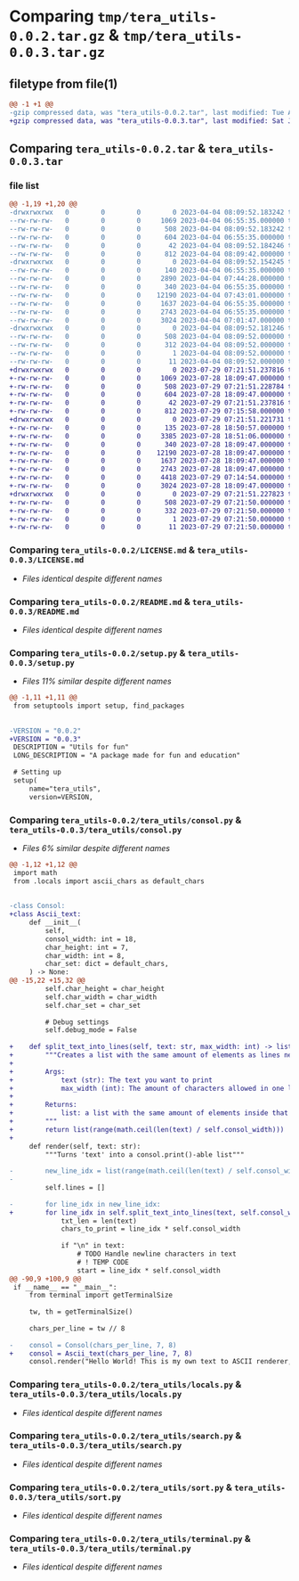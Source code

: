 # Comparing `tmp/tera_utils-0.0.2.tar.gz` & `tmp/tera_utils-0.0.3.tar.gz`

## filetype from file(1)

```diff
@@ -1 +1 @@
-gzip compressed data, was "tera_utils-0.0.2.tar", last modified: Tue Apr  4 08:09:52 2023, max compression
+gzip compressed data, was "tera_utils-0.0.3.tar", last modified: Sat Jul 29 07:21:51 2023, max compression
```

## Comparing `tera_utils-0.0.2.tar` & `tera_utils-0.0.3.tar`

### file list

```diff
@@ -1,19 +1,20 @@
-drwxrwxrwx   0        0        0        0 2023-04-04 08:09:52.183242 tera_utils-0.0.2/
--rw-rw-rw-   0        0        0     1069 2023-04-04 06:55:35.000000 tera_utils-0.0.2/LICENSE.md
--rw-rw-rw-   0        0        0      508 2023-04-04 08:09:52.183242 tera_utils-0.0.2/PKG-INFO
--rw-rw-rw-   0        0        0      604 2023-04-04 06:55:35.000000 tera_utils-0.0.2/README.md
--rw-rw-rw-   0        0        0       42 2023-04-04 08:09:52.184246 tera_utils-0.0.2/setup.cfg
--rw-rw-rw-   0        0        0      812 2023-04-04 08:09:42.000000 tera_utils-0.0.2/setup.py
-drwxrwxrwx   0        0        0        0 2023-04-04 08:09:52.154245 tera_utils-0.0.2/tera_utils/
--rw-rw-rw-   0        0        0      140 2023-04-04 06:55:35.000000 tera_utils-0.0.2/tera_utils/__init__.py
--rw-rw-rw-   0        0        0     2890 2023-04-04 07:44:28.000000 tera_utils-0.0.2/tera_utils/consol.py
--rw-rw-rw-   0        0        0      340 2023-04-04 06:55:35.000000 tera_utils-0.0.2/tera_utils/date.py
--rw-rw-rw-   0        0        0    12190 2023-04-04 07:43:01.000000 tera_utils-0.0.2/tera_utils/locals.py
--rw-rw-rw-   0        0        0     1637 2023-04-04 06:55:35.000000 tera_utils-0.0.2/tera_utils/search.py
--rw-rw-rw-   0        0        0     2743 2023-04-04 06:55:35.000000 tera_utils-0.0.2/tera_utils/sort.py
--rw-rw-rw-   0        0        0     3024 2023-04-04 07:01:47.000000 tera_utils-0.0.2/tera_utils/terminal.py
-drwxrwxrwx   0        0        0        0 2023-04-04 08:09:52.181246 tera_utils-0.0.2/tera_utils.egg-info/
--rw-rw-rw-   0        0        0      508 2023-04-04 08:09:52.000000 tera_utils-0.0.2/tera_utils.egg-info/PKG-INFO
--rw-rw-rw-   0        0        0      312 2023-04-04 08:09:52.000000 tera_utils-0.0.2/tera_utils.egg-info/SOURCES.txt
--rw-rw-rw-   0        0        0        1 2023-04-04 08:09:52.000000 tera_utils-0.0.2/tera_utils.egg-info/dependency_links.txt
--rw-rw-rw-   0        0        0       11 2023-04-04 08:09:52.000000 tera_utils-0.0.2/tera_utils.egg-info/top_level.txt
+drwxrwxrwx   0        0        0        0 2023-07-29 07:21:51.237816 tera_utils-0.0.3/
+-rw-rw-rw-   0        0        0     1069 2023-07-28 18:09:47.000000 tera_utils-0.0.3/LICENSE.md
+-rw-rw-rw-   0        0        0      508 2023-07-29 07:21:51.228784 tera_utils-0.0.3/PKG-INFO
+-rw-rw-rw-   0        0        0      604 2023-07-28 18:09:47.000000 tera_utils-0.0.3/README.md
+-rw-rw-rw-   0        0        0       42 2023-07-29 07:21:51.237816 tera_utils-0.0.3/setup.cfg
+-rw-rw-rw-   0        0        0      812 2023-07-29 07:15:58.000000 tera_utils-0.0.3/setup.py
+drwxrwxrwx   0        0        0        0 2023-07-29 07:21:51.221731 tera_utils-0.0.3/tera_utils/
+-rw-rw-rw-   0        0        0      135 2023-07-28 18:50:57.000000 tera_utils-0.0.3/tera_utils/__init__.py
+-rw-rw-rw-   0        0        0     3385 2023-07-28 18:51:06.000000 tera_utils-0.0.3/tera_utils/consol.py
+-rw-rw-rw-   0        0        0      340 2023-07-28 18:09:47.000000 tera_utils-0.0.3/tera_utils/date.py
+-rw-rw-rw-   0        0        0    12190 2023-07-28 18:09:47.000000 tera_utils-0.0.3/tera_utils/locals.py
+-rw-rw-rw-   0        0        0     1637 2023-07-28 18:09:47.000000 tera_utils-0.0.3/tera_utils/search.py
+-rw-rw-rw-   0        0        0     2743 2023-07-28 18:09:47.000000 tera_utils-0.0.3/tera_utils/sort.py
+-rw-rw-rw-   0        0        0     4418 2023-07-29 07:14:54.000000 tera_utils-0.0.3/tera_utils/table.py
+-rw-rw-rw-   0        0        0     3024 2023-07-28 18:09:47.000000 tera_utils-0.0.3/tera_utils/terminal.py
+drwxrwxrwx   0        0        0        0 2023-07-29 07:21:51.227823 tera_utils-0.0.3/tera_utils.egg-info/
+-rw-rw-rw-   0        0        0      508 2023-07-29 07:21:50.000000 tera_utils-0.0.3/tera_utils.egg-info/PKG-INFO
+-rw-rw-rw-   0        0        0      332 2023-07-29 07:21:50.000000 tera_utils-0.0.3/tera_utils.egg-info/SOURCES.txt
+-rw-rw-rw-   0        0        0        1 2023-07-29 07:21:50.000000 tera_utils-0.0.3/tera_utils.egg-info/dependency_links.txt
+-rw-rw-rw-   0        0        0       11 2023-07-29 07:21:50.000000 tera_utils-0.0.3/tera_utils.egg-info/top_level.txt
```

### Comparing `tera_utils-0.0.2/LICENSE.md` & `tera_utils-0.0.3/LICENSE.md`

 * *Files identical despite different names*

### Comparing `tera_utils-0.0.2/README.md` & `tera_utils-0.0.3/README.md`

 * *Files identical despite different names*

### Comparing `tera_utils-0.0.2/setup.py` & `tera_utils-0.0.3/setup.py`

 * *Files 11% similar despite different names*

```diff
@@ -1,11 +1,11 @@
 from setuptools import setup, find_packages
 
 
-VERSION = "0.0.2"
+VERSION = "0.0.3"
 DESCRIPTION = "Utils for fun"
 LONG_DESCRIPTION = "A package made for fun and education"
 
 # Setting up
 setup(
     name="tera_utils",
     version=VERSION,
```

### Comparing `tera_utils-0.0.2/tera_utils/consol.py` & `tera_utils-0.0.3/tera_utils/consol.py`

 * *Files 6% similar despite different names*

```diff
@@ -1,12 +1,12 @@
 import math
 from .locals import ascii_chars as default_chars
 
 
-class Consol:
+class Ascii_text:
     def __init__(
         self,
         consol_width: int = 18,
         char_height: int = 7,
         char_width: int = 8,
         char_set: dict = default_chars,
     ) -> None:
@@ -15,22 +15,32 @@
         self.char_height = char_height
         self.char_width = char_width
         self.char_set = char_set
 
         # Debug settings
         self.debug_mode = False
 
+    def split_text_into_lines(self, text: str, max_width: int) -> list:
+        """Creates a list with the same amount of elements as lines needed to print text.
+
+        Args:
+            text (str): The text you want to print
+            max_width (int): The amount of characters allowed in one line
+
+        Returns:
+            list: a list with the same amount of elements inside that are needed to print a line without warping.
+        """
+        return list(range(math.ceil(len(text) / self.consol_width)))
+
     def render(self, text: str):
         """Turns 'text' into a consol.print()-able list"""
 
-        new_line_idx = list(range(math.ceil(len(text) / self.consol_width)))
-
         self.lines = []
 
-        for line_idx in new_line_idx:
+        for line_idx in self.split_text_into_lines(text, self.consol_width):
             txt_len = len(text)
             chars_to_print = line_idx * self.consol_width
 
             if "\n" in text:
                 # TODO Handle newline characters in text
                 # ! TEMP CODE
                 start = line_idx * self.consol_width
@@ -90,9 +100,9 @@
 if __name__ == "__main__":
     from terminal import getTerminalSize
 
     tw, th = getTerminalSize()
 
     chars_per_line = tw // 8
 
-    consol = Consol(chars_per_line, 7, 8)
+    consol = Ascii_text(chars_per_line, 7, 8)
     consol.render("Hello World! This is my own text to ASCII renderer, 0123456789")
```

### Comparing `tera_utils-0.0.2/tera_utils/locals.py` & `tera_utils-0.0.3/tera_utils/locals.py`

 * *Files identical despite different names*

### Comparing `tera_utils-0.0.2/tera_utils/search.py` & `tera_utils-0.0.3/tera_utils/search.py`

 * *Files identical despite different names*

### Comparing `tera_utils-0.0.2/tera_utils/sort.py` & `tera_utils-0.0.3/tera_utils/sort.py`

 * *Files identical despite different names*

### Comparing `tera_utils-0.0.2/tera_utils/terminal.py` & `tera_utils-0.0.3/tera_utils/terminal.py`

 * *Files identical despite different names*

